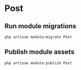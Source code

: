 # Post



## Run module migrations

```sh
php artisan module:migrate Post
```



## Publish module assets

```sh
php artisan module:publish Post
```


 
